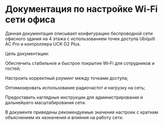 # Документация по настройке Wi‑Fi сети офиса

Данная документация описывает конфигурацию беспроводной сети офисного здания на 4 этажа с использованием точек доступа Ubiquiti AC Pro и контроллера UCK G2 Plus.

Цель документации:

Обеспечить стабильное и быстрое покрытие Wi‑Fi для сотрудников и гостей;

Настроить корректный роуминг между точками доступа;

Оптимизировать использование радиочастот и нагрузку на сеть;

Предоставить наглядные инструкции для администрирования и дальнейшего масштабирования сети.

В документе приведены рекомендуемые значения настроек с кратким объяснением их назначения и влияния на работу сети.